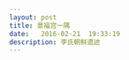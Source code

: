 ```yaml
---
layout: post
title: 景福宫一隅
date:   2016-02-21  19:33:19
description: 李氏朝鲜遗迹
---
```

<img class="col three" src="{{ site.baseurl }}/img/jingfu/2.jpg" alt="" title=""/>
<img class="col three" src="{{ site.baseurl }}/img/jingfu/3.jpg" alt="" title=""/>
<img class="col three" src="{{ site.baseurl }}/img/jingfu/4.jpg" alt="" title=""/>
<img class="col three" src="{{ site.baseurl }}/img/jingfu/1.jpg" alt="" title=""/>
<img class="col three" src="{{ site.baseurl }}/img/jingfu/5.jpg" alt="" title=""/>
<img class="col three" src="{{ site.baseurl }}/img/jingfu/8.jpg" alt="" title=""/>
<img class="col three" src="{{ site.baseurl }}/img/jingfu/6.jpg" alt="" title=""/>
<img class="col three" src="{{ site.baseurl }}/img/jingfu/7.jpg" alt="" title=""/>
